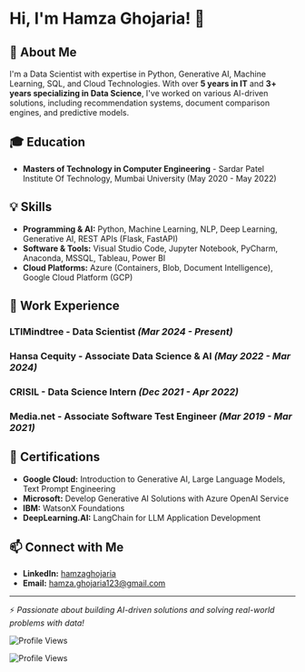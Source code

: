 # Hi, I'm Hamza Ghojaria! 👋

## 🚀 About Me
I'm a Data Scientist with expertise in Python, Generative AI, Machine Learning, SQL, and Cloud Technologies. With over **5 years in IT** and **3+ years specializing in Data Science**, I've worked on various AI-driven solutions, including recommendation systems, document comparison engines, and predictive models.

## 🎓 Education
- **Masters of Technology in Computer Engineering** - Sardar Patel Institute Of Technology, Mumbai University (May 2020 - May 2022)

## 💡 Skills
- **Programming & AI:** Python, Machine Learning, NLP, Deep Learning, Generative AI, REST APIs (Flask, FastAPI)
- **Software & Tools:** Visual Studio Code, Jupyter Notebook, PyCharm, Anaconda, MSSQL, Tableau, Power BI
- **Cloud Platforms:** Azure (Containers, Blob, Document Intelligence), Google Cloud Platform (GCP)

## 💼 Work Experience
### **LTIMindtree - Data Scientist** *(Mar 2024 - Present)*

### **Hansa Cequity - Associate Data Science & AI** *(May 2022 - Mar 2024)*

### **CRISIL - Data Science Intern** *(Dec 2021 - Apr 2022)*

### **Media.net - Associate Software Test Engineer** *(Mar 2019 - Mar 2021)*

## 📜 Certifications
- **Google Cloud:** Introduction to Generative AI, Large Language Models, Text Prompt Engineering
- **Microsoft:** Develop Generative AI Solutions with Azure OpenAI Service
- **IBM:** WatsonX Foundations
- **DeepLearning.AI:** LangChain for LLM Application Development

## 📫 Connect with Me
- **LinkedIn:** [hamzaghojaria](https://linkedin.com/in/hamzaghojaria)
- **Email:** hamza.ghojaria123@gmail.com

---
⚡ *Passionate about building AI-driven solutions and solving real-world problems with data!*

![Profile Views](https://img.shields.io/github/views/hamzaghojaria/hamzaghojaria?label=Profile%20Views&color=blue&style=plastic)

![Profile Views](https://komarev.com/ghpvc/?username=hamzaghojaria&color=blue)



